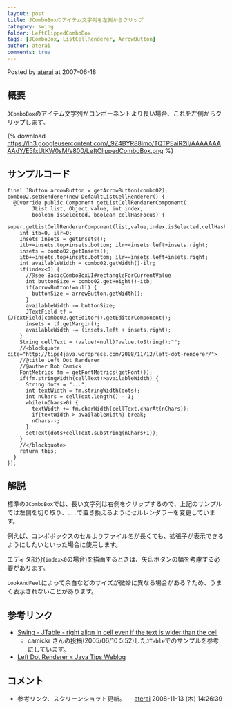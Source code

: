 ```yaml
---
layout: post
title: JComboBoxのアイテム文字列を左側からクリップ
category: swing
folder: LeftClippedComboBox
tags: [JComboBox, ListCellRenderer, ArrowButton]
author: aterai
comments: true
---
```


Posted by [aterai](http://terai.xrea.jp/aterai.html) at 2007-06-18

## 概要
`JComboBox`のアイテム文字列がコンポーネントより長い場合、これを左側からクリップします。

{% download https://lh3.googleusercontent.com/_9Z4BYR88imo/TQTPEaiR2iI/AAAAAAAAAdY/E5fxUtKW0sM/s800/LeftClippedComboBox.png %}

## サンプルコード
<pre class="prettyprint"><code>final JButton arrowButton = getArrowButton(combo02);
combo02.setRenderer(new DefaultListCellRenderer() {
  @Override public Component getListCellRendererComponent(
        JList list, Object value, int index,
        boolean isSelected, boolean cellHasFocus) {
    super.getListCellRendererComponent(list,value,index,isSelected,cellHasFocus);
    int itb=0, ilr=0;
    Insets insets = getInsets();
    itb+=insets.top+insets.bottom; ilr+=insets.left+insets.right;
    insets = combo02.getInsets();
    itb+=insets.top+insets.bottom; ilr+=insets.left+insets.right;
    int availableWidth = combo02.getWidth()-ilr;
    if(index&lt;0) {
      //@see BasicComboBoxUI#rectangleForCurrentValue
      int buttonSize = combo02.getHeight()-itb;
      if(arrowButton!=null) {
        buttonSize = arrowButton.getWidth();
      }
      availableWidth -= buttonSize;
      JTextField tf = (JTextField)combo02.getEditor().getEditorComponent();
      insets = tf.getMargin();
      availableWidth -= (insets.left + insets.right);
    }
    String cellText = (value!=null)?value.toString():"";
    //&lt;blockquote cite="http://tips4java.wordpress.com/2008/11/12/left-dot-renderer/"&gt;
    //@title Left Dot Renderer
    //@auther Rob Camick
    FontMetrics fm = getFontMetrics(getFont());
    if(fm.stringWidth(cellText)&gt;availableWidth) {
      String dots = "...";
      int textWidth = fm.stringWidth(dots);
      int nChars = cellText.length() - 1;
      while(nChars&gt;0) {
        textWidth += fm.charWidth(cellText.charAt(nChars));
        if(textWidth &gt; availableWidth) break;
        nChars--;
      }
      setText(dots+cellText.substring(nChars+1));
    }
    //&lt;/blockquote&gt;
    return this;
  }
});
</code></pre>

## 解説
標準の`JComboBox`では、長い文字列は右側をクリップするので、上記のサンプルでは左側を切り取り、`...`で置き換えるようにセルレンダラーを変更しています。

例えば、コンボボックスのセルよりファイル名が長くても、拡張子が表示できるようにしたいといった場合に使用します。

エディタ部分(`index<0`の場合)を描画するときは、矢印ボタンの幅を考慮する必要があります。

`LookAndFeel`によって余白などのサイズが微妙に異なる場合がある？ため、うまく表示されないことがあります。

## 参考リンク
- [Swing - JTable - right align in cell even if the text is wider than the cell](https://forums.oracle.com/thread/1389543)
    - camickr さんの投稿(2005/06/10 5:52)した`JTable`でのサンプルを参考にしています。
- [Left Dot Renderer « Java Tips Weblog](http://tips4java.wordpress.com/2008/11/12/left-dot-renderer/)

<!-- dummy comment line for breaking list -->

## コメント
- 参考リンク、スクリーンショット更新。 -- [aterai](http://terai.xrea.jp/aterai.html) 2008-11-13 (木) 14:26:39

<!-- dummy comment line for breaking list -->

